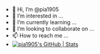 - 👋 Hi, I’m @pia1905
- 👀 I’m interested in ...
- 🌱 I’m currently learning ...
- 💞️ I’m looking to collaborate on ...
- 📫 How to reach me ...
- [![pia1905's GitHub | Stats](https://stats.quine.sh/pia1905/github?theme=dark)](https://quine.sh?utm_source=widgets&utm_campaign=pia1905)

<!---
pia1905/pia1905 is a ✨ special ✨ repository because its `README.md` (this file) appears on your GitHub profile.
You can click the Preview link to take a look at your changes.
--->
